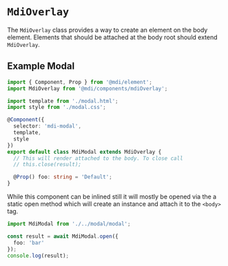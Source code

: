 # `MdiOverlay`

The `MdiOverlay` class provides a way to create an element on the body element. Elements that should be attached at the body root should extend `MdiOverlay`.


## Example Modal

```typescript
import { Component, Prop } from '@mdi/element';
import MdiOverlay from '@mdi/components/mdiOverlay';

import template from './modal.html';
import style from './modal.css';

@Component({
  selector: 'mdi-modal',
  template,
  style
})
export default class MdiModal extends MdiOverlay {
  // This will render attached to the body. To close call
  // this.close(result);

  @Prop() foo: string = 'Default';
}
```

While this component can be inlined still it will mostly be opened via the a static open method which will create an instance and attach it to the `<body>` tag.

```typescript
import MdiModal from './../modal/modal';

const result = await MdiModal.open({
  foo: 'bar'
});
console.log(result);
```